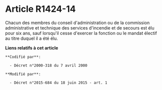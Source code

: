 # Article R1424-14

Chacun des membres du conseil d'administration ou de la commission administrative et technique des services d'incendie et de
secours est élu pour six ans, sauf lorsqu'il cesse d'exercer la fonction ou le mandat électif au titre duquel il a été élu.

**Liens relatifs à cet article**

	**Codifié par**:

	  - Décret n°2000-318 du 7 avril 2000

	**Modifié par**:

	  - Décret n°2015-684 du 18 juin 2015 - art. 1
